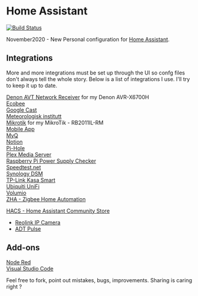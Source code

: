 # Home Assistant #

[![Build Status](https://travis-ci.com/HooverG/home-assistant-configuration.svg?branch=master)](https://travis-ci.com/HooverG/home-assistant-configuration)

November2020 - New Personal configuration for [Home Assistant](https://www.home-assistant.io/).

## Integrations ##
More and more integrations must be set up through the UI so confg files don't always tell the whole story.
Below is a list of integrations I use. I'll try to keep it up to date.  

[Denon AVT Network Receiver](https://www.home-assistant.io/integrations/denonavr/) for my Denon AVR-X6700H  
[Ecobee](https://www.home-assistant.io/integrations/ecobee/)  
[Google Cast](https://www.home-assistant.io/integrations/cast/)  
[Meteorologisk institutt](https://www.home-assistant.io/integrations/met/)  
[Mikrotik](https://www.home-assistant.io/integrations/mikrotik/) for my MikroTik - RB2011IL-RM  
[Mobile App](https://www.home-assistant.io/integrations/mobile_app/)  
[MyQ](https://www.home-assistant.io/integrations/myq/)  
[Notion](https://www.home-assistant.io/integrations/notion/)  
[Pi-Hole](https://www.home-assistant.io/integrations/pi_hole/)  
[Plex Media Server](https://www.home-assistant.io/integrations/plex/)  
[Raspberry Pi Power Supply Checker](https://www.home-assistant.io/integrations/rpi_power/)  
[Speedtest.net](https://www.home-assistant.io/integrations/speedtestdotnet/)  
[Synology DSM](https://www.home-assistant.io/integrations/synology_dsm/)  
[TP-Link Kasa Smart](https://www.home-assistant.io/integrations/tplink/)  
[Ubiquiti UniFi](https://www.home-assistant.io/integrations/unifi/)  
[Volumio](https://www.home-assistant.io/integrations/volumio/)  
[ZHA - Zigbee Home Automation](https://www.home-assistant.io/integrations/zha/)  


[HACS - Home Assistant Community Store](https://hacs.xyz/)  
* [Reolink IP Camera](https://github.com/fwestenberg/reolink_dev)  
* [ADT Pulse](https://github.com/rsnodgrass/hass-adtpulse)  

## Add-ons ##
[Node Red](https://github.com/hassio-addons/addon-node-red)  
[Visual Studio Code](https://github.com/hassio-addons/addon-vscode)  

Feel free to fork, point out mistakes, bugs, improvements. Sharing is caring right ?